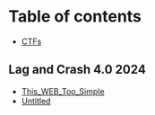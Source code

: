 # Table of contents

* [CTFs](README.md)

## Lag and Crash 4.0 2024

* [This\_WEB\_Too\_Simple](lag-and-crash-4.0-2024/this\_web\_too\_simple.md)
* [Untitled](lag-and-crash-4.0-2024/untitled.md)
